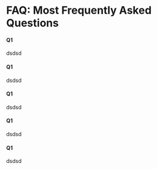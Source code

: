 # FAQ: Most Frequently Asked Questions

#### Q1

dsdsd

#### Q1

dsdsd

#### Q1

dsdsd

#### Q1

dsdsd

#### Q1

dsdsd
